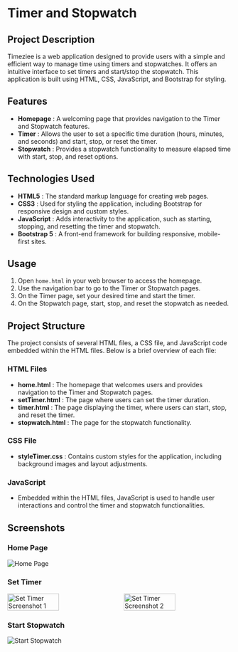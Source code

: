 # Timer and Stopwatch

## Project Description
Timeziee is a  web application designed to provide users with a simple and efficient way to manage time using timers and stopwatches. It offers an intuitive interface to set timers and start/stop the stopwatch. This application is built using HTML, CSS, JavaScript, and Bootstrap for styling.

## Features
- **Homepage** : A welcoming page that provides navigation to the Timer and Stopwatch features.
- **Timer** : Allows the user to set a specific time duration (hours, minutes, and seconds) and start, stop, or reset the timer.
- **Stopwatch** : Provides a stopwatch functionality to measure elapsed time with start, stop, and reset options.

## Technologies Used
- **HTML5** : The standard markup language for creating web pages.
- **CSS3** : Used for styling the application, including Bootstrap for responsive design and custom styles.
- **JavaScript** : Adds interactivity to the application, such as starting, stopping, and resetting the timer and stopwatch.
- **Bootstrap 5** : A front-end framework for building responsive, mobile-first sites.


## Usage
1. Open `home.html` in your web browser to access the homepage.
2. Use the navigation bar to go to the Timer or Stopwatch pages.
3. On the Timer page, set your desired time and start the timer.
4. On the Stopwatch page, start, stop, and reset the stopwatch as needed.

## Project Structure

The project consists of several HTML files, a CSS file, and JavaScript code embedded within the HTML files. Below is a brief overview of each file:

### HTML Files

- **home.html** : The homepage that welcomes users and provides navigation to the Timer and Stopwatch pages.
- **setTimer.html** : The page where users can set the timer duration.
- **timer.html** : The page displaying the timer, where users can start, stop, and reset the timer.
- **stopwatch.html** : The page for the stopwatch functionality.

### CSS File

- **styleTimer.css** : Contains custom styles for the application, including background images and layout adjustments.

### JavaScript

- Embedded within the HTML files, JavaScript is used to handle user interactions and control the timer and stopwatch functionalities.

## Screenshots

### Home Page
![Home Page](https://github.com/user-attachments/assets/414a5fe9-aec4-4253-9077-fac5b1a134db)

### Set Timer
<div style="display: flex; justify-content: space-between; gap: 10px;">
  <img src="https://github.com/user-attachments/assets/8e22eed6-d494-4808-94e6-bec199a56836" alt="Set Timer Screenshot 1" style="width: 48%;"/>
  <img src="https://github.com/user-attachments/assets/3eb1ad04-0cc8-4936-97b4-0d2ba4309d06" alt="Set Timer Screenshot 2" style="width: 48%;"/>
</div>

### Start Stopwatch
![Start Stopwatch](https://github.com/user-attachments/assets/5b569b56-a994-4210-a28d-ec2577835870)


